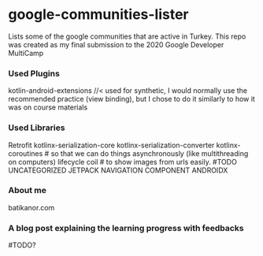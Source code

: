 # google-communities-lister
Lists some of the google communities that are active in Turkey. This repo was created as my final submission to the 2020 Google Developer MultiCamp
### Used Plugins
kotlin-android-extensions //< used for synthetic, I would normally use the recommended practice (view binding), but I chose to do it similarly to how it was on course materials

### Used Libraries
Retrofit
kotlinx-serialization-core
kotlinx-serialization-converter
kotlinx-coroutines # so that we can do things asynchronously (like multithreading on computers)
lifecycle
coil # to show images from urls easily.
#TODO UNCATEGORIZED
JETPACK NAVIGATION COMPONENT ANDROIDX



### About me
batikanor.com

### A blog post explaining the learning progress with feedbacks
#TODO?